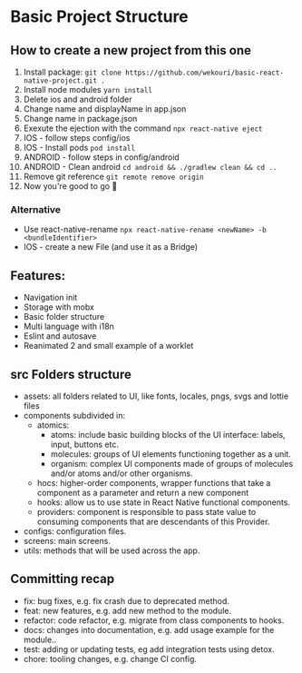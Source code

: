 # Basic Project Structure

## How to create a new project from this one

1. Install package: ```git clone https://github.com/wekouri/basic-react-native-project.git .```
2. Install node modules ```yarn install```
3. Delete ios and android folder
4. Change name and displayName in app.json
5. Change name in package.json
6. Exexute the ejection with the command ```npx react-native eject```
7. IOS - follow steps config/ios
8. IOS - Install pods ```pod install```
9. ANDROID - follow steps in config/android
10. ANDROID - Clean android ```cd android && ./gradlew clean && cd ..```
11. Remove git reference ```git remote remove origin```
12. Now you're good to go 🚀

### Alternative

- Use react-native-rename ``npx react-native-rename <newName> -b <bundleIdentifier> ``
- IOS - create a new File (and use it as a Bridge)

## Features:

- Navigation init
- Storage with mobx
- Basic folder structure
- Multi language with i18n
- Eslint and autosave
- Reanimated 2 and small example of a worklet

## src Folders structure
- assets: all folders related to UI, like fonts, locales, pngs, svgs and lottie files
- components subdivided in:
  - atomics:
    - atoms: include basic building blocks of the UI interface: labels, input, buttons etc.
    - molecules: groups of UI elements functioning together as a unit.
    - organism: complex UI components made of groups of molecules and/or atoms and/or other organisms.
  - hocs: higher-order components, wrapper functions that take a component as a parameter and return a new component
  - hooks: allow us to use state in React Native functional components.
  - providers: component is responsible to pass state value to consuming components that are descendants of this Provider.
- configs: configuration files.
- screens: main screens.
- utils: methods that will be used across the app.

## Committing recap

- fix: bug fixes, e.g. fix crash due to deprecated method.
- feat: new features, e.g. add new method to the module.
- refactor: code refactor, e.g. migrate from class components to hooks.
- docs: changes into documentation, e.g. add usage example for the module..
- test: adding or updating tests, eg add integration tests using detox.
- chore: tooling changes, e.g. change CI config.
